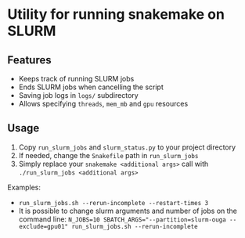 # Utility for running snakemake on SLURM

## Features
- Keeps track of running SLURM jobs
- Ends SLURM jobs when cancelling the script
- Saving job logs in `logs/` subdirectory
- Allows specifying `threads`, `mem_mb` and `gpu` resources

## Usage
1) Copy `run_slurm_jobs` and `slurm_status.py` to your project directory
2) If needed, change the `Snakefile` path in `run_slurm_jobs`
3) Simply replace your `snakemake <additional args>` call with `./run_slurm_jobs <additional args>`

Examples:
- `run_slurm_jobs.sh --rerun-incomplete --restart-times 3`
- It is possible to change slurm arguments and number of jobs on the command line:
  `N_JOBS=10 SBATCH_ARGS="--partition=slurm-ouga --exclude=gpu01" run_slurm_jobs.sh --rerun-incomplete`

